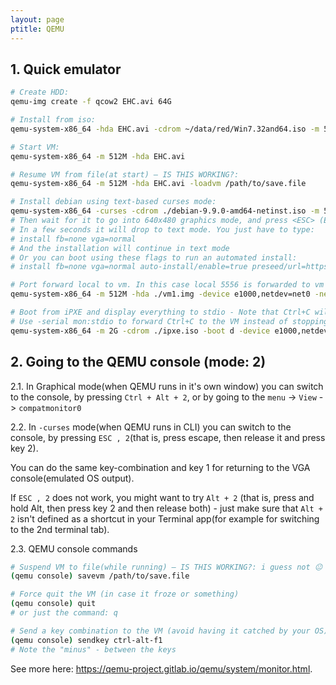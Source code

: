 ```yaml
---
layout: page
ptitle: QEMU
---
```

## 1. Quick emulator
```bash
# Create HDD:
qemu-img create -f qcow2 EHC.avi 64G

# Install from iso:
qemu-system-x86_64 -hda EHC.avi -cdrom ~/data/red/Win7.32and64.iso -m 512M

# Start VM:
qemu-system-x86_64 -m 512M -hda EHC.avi

# Resume VM from file(at start) – IS THIS WORKING?:
qemu-system-x86_64 -m 512M -hda EHC.avi -loadvm /path/to/save.file

# Install debian using text-based curses mode:
qemu-system-x86_64 -curses -cdrom ./debian-9.9.0-amd64-netinst.iso -m 512M
# Then wait for it to go into 640x480 graphics mode, and press <ESC> (Escape)
# In a few seconds it will drop to text mode. You just have to type:
# install fb=none vga=normal
# And the installation will continue in text mode
# Or you can boot using these flags to run an automated install:
# install fb=none vga=normal auto-install/enable=true preseed/url=https://gitlab.com/tancredi-paul-grozav/snippets/-/raw/master/debian_example.preseed

# Port forward local to vm. In this case local 5556 is forwarded to vm's 22 (ssh)
qemu-system-x86_64 -m 512M -hda ./vm1.img -device e1000,netdev=net0 -netdev user,id=net0,hostfwd=tcp::5556-:22

# Boot from iPXE and display everything to stdio - Note that Ctrl+C will stop the VM
# Use -serial mon:stdio to forward Ctrl+C to the VM instead of stopping the hypervisor.
qemu-system-x86_64 -m 2G -cdrom ./ipxe.iso -boot d -device e1000,netdev=net0,mac=52:55:00:d1:55:01 -netdev user,id=net0,hostfwd=tcp::5556-:22 -serial stdio -display none -machine graphics=off
```

## 2. Going to the QEMU console (mode: 2)
2.1. In Graphical mode(when QEMU runs in it's own window) you can switch to the console, by pressing `Ctrl + Alt + 2`, or by going to the `menu` -> `View` -> `compatmonitor0`

2.2. In `-curses` mode(when QEMU runs in CLI) you can switch to the console, by pressing `ESC , 2`(that is, press escape, then release it and press key 2).

You can do the same key-combination and key 1 for returning to the VGA console(emulated OS output).

If `ESC , 2` does not work, you might want to try `Alt + 2` (that is, press and hold Alt, then press key 2 and then release both) - just make sure that `Alt + 2` isn't defined as a shortcut in your Terminal app(for example for switching to the 2nd terminal tab).

2.3. QEMU console commands
```bash
# Suspend VM to file(while running) – IS THIS WORKING?: i guess not 😐
(qemu console) savevm /path/to/save.file

# Force quit the VM (in case it froze or something)
(qemu console) quit
# or just the command: q

# Send a key combination to the VM (avoid having it catched by your OS)
(qemu console) sendkey ctrl-alt-f1
# Note the "minus" - between the keys
```
See more here:
<a href="https://qemu-project.gitlab.io/qemu/system/monitor.html" target="_blank">https://qemu-project.gitlab.io/qemu/system/monitor.html</a>.
